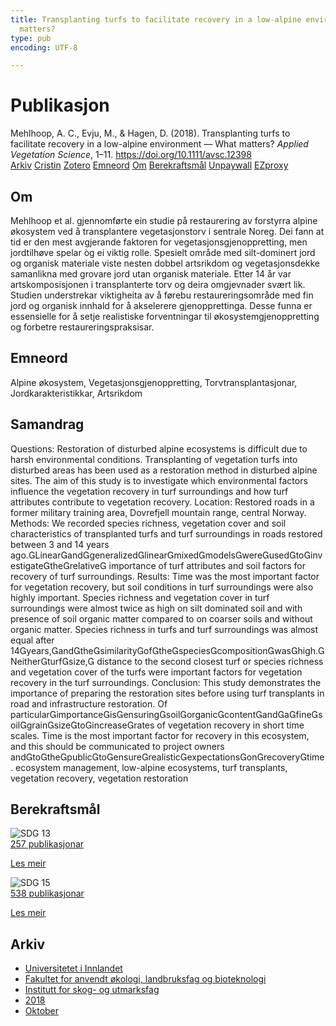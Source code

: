 ```yaml
---
title: Transplanting turfs to facilitate recovery in a low-alpine environment — What
  matters?
type: pub
encoding: UTF-8

---
```

<h1>Publikasjon</h1>
<article id="csl-bib-container-4QRZ4PGR" class="csl-bib-container">
  <div class="csl-bib-body"> <div class="csl-entry">Mehlhoop, A. C., Evju, M., &#38; Hagen, D. (2018). Transplanting turfs to facilitate recovery in a low-alpine environment — What matters? <i>Applied Vegetation Science</i>, 1–11. <a href="https://doi.org/10.1111/avsc.12398">https://doi.org/10.1111/avsc.12398</a></div> </div>
  <div class="csl-bib-buttons">
    <a href="#taxonomy-article-4QRZ4PGR" alt="archive" class="csl-bib-button">Arkiv</a>
    <a href="https://app.cristin.no/results/show.jsf?id=1620533" alt="Cristin" class="csl-bib-button">Cristin</a>
    <a href="http://zotero.org/groups/5881554/items/4QRZ4PGR" alt="Zotero" class="csl-bib-button">Zotero</a>
    <a href="#keywords-article-4QRZ4PGR" alt="keywords" class="csl-bib-button">Emneord</a>
    <a href="#about-article-4QRZ4PGR" alt="about_pub" class="csl-bib-button">Om</a>
    <a href="#sdg-article-4QRZ4PGR" alt="sdg" class="csl-bib-button">Berekraftsmål</a>
    <a href="https://brage.inn.no/inn-xmlui/bitstream/11250/2588472/1/MehlhoopTransplanting%2bApplVegSci2018postprint.pdf" alt="Unpaywall" class="csl-bib-button">Unpaywall</a>
    <a href="https://brage.inn.no/inn-xmlui/bitstream/11250/2588472/1/MehlhoopTransplanting%2bApplVegSci2018postprint.pdf" alt="EZproxy" class="csl-bib-button">EZproxy</a>
  </div>
  <div id="csl-bib-meta-container-4QRZ4PGR"></div>
</article>
<div id="csl-bib-meta-4QRZ4PGR" class="csl-bib-meta">
  <article id="about-article-4QRZ4PGR" class="about_pub-article">
    <h1>Om</h1>
    Mehlhoop et al. gjennomførte ein studie på restaurering av forstyrra alpine økosystem ved å transplantere vegetasjonstorv i sentrale Noreg. Dei fann at tid er den mest avgjerande faktoren for vegetasjonsgjenoppretting, men jordtilhøve spelar òg ei viktig rolle. Spesielt område med silt-dominert jord og organisk materiale viste nesten dobbel artsrikdom og vegetasjonsdekke samanlikna med grovare jord utan organisk materiale. Etter 14 år var artskomposisjonen i transplanterte torv og deira omgjevnader svært lik. Studien understrekar viktigheita av å førebu restaureringsområde med fin jord og organisk innhald for å akselerere gjenopprettinga. Desse funna er essensielle for å setje realistiske forventningar til økosystemgjenoppretting og forbetre restaureringspraksisar.
  </article>
  <article id="keywords-article-4QRZ4PGR" class="keywords-article">
    <h1>Emneord</h1>
    Alpine økosystem, Vegetasjonsgjenoppretting, Torvtransplantasjonar, Jordkarakteristikkar, Artsrikdom
  </article>
  <article id="abstract-article-4QRZ4PGR" class="abstract-article">
    <h1>Samandrag</h1>
    Questions: Restoration of disturbed alpine ecosystems is difficult due to harsh environmental conditions. Transplanting of vegetation turfs into disturbed areas has  
been used as a restoration method in disturbed alpine sites. The aim of this study is to investigate which environmental factors influence the vegetation recovery in turf  
surroundings and how turf attributes contribute to vegetation recovery. 
Location: Restored roads in a former military training area, Dovrefjell mountain range, central Norway. 
Methods: We recorded species richness, vegetation cover and soil characteristics of  
transplanted turfs and turf surroundings in roads restored between 3 and 14 years ago.Linearandgeneralizedlinearmixedmodelswereusedtoinvestigatetherelative 
importance of turf attributes and soil factors for recovery of turf surroundings. 
Results: Time was the most important factor for vegetation recovery, but soil conditions in turf surroundings were also highly important. Species richness and vegetation cover in turf surroundings were almost twice as high on silt dominated soil and  with presence of soil organic matter compared to on coarser soils and without organic matter. Species richness in turfs and turf surroundings was almost equal after 14years,andthesimilarityofthespeciescompositionwashigh.Neitherturfsize, 
distance to the second closest turf or species richness and vegetation cover of the turfs were important factors for vegetation recovery in the turf surroundings. 
Conclusion: This study demonstrates the importance of preparing the restoration  sites before using turf transplants in road and infrastructure restoration. Of particularimportanceisensuringsoilorganiccontentandafinesoilgrainsizetoincreaserates of vegetation recovery in short time scales. Time is the most important factor  for recovery in this ecosystem, and this should be communicated to project owners  
andtothepublictoensurerealisticexpectationsonrecoverytime. 
ecosystem management, low-alpine ecosystems, turf transplants, vegetation recovery,  
vegetation restoration
  </article>
  <article id="sdg-article-4QRZ4PGR" class="sdg-article">
    <h1>Berekraftsmål</h1>
    <div class="sdg-container"><div id="sdg13" class="sdg">
        <img src="{{< params subfolder >}}images/sdg/sdg13_nn.png" class="image" alt="SDG 13">
        <div class="sdg-overlay">
          <a href="{{< params subfolder >}}nn/archive/?sdg=13#archive" class="sdg-publication-count"><span>257</span> publikasjonar</a>
          <p><a href="https://fn.no/om-fn/fns-baerekraftsmaal/stoppe-klimaendringene?lang=nno-NO" class="sdg-read-more">Les meir</a></p>
        </div>
      </div> <div id="sdg15" class="sdg">
        <img src="{{< params subfolder >}}images/sdg/sdg15_nn.png" class="image" alt="SDG 15">
        <div class="sdg-overlay">
          <a href="{{< params subfolder >}}nn/archive/?sdg=15#archive" class="sdg-publication-count"><span>538</span> publikasjonar</a>
          <p><a href="https://fn.no/om-fn/fns-baerekraftsmaal/livet-paa-land?lang=nno-NO" class="sdg-read-more">Les meir</a></p>
        </div>
      </div></div>
  </article>
  <article id="taxonomy-article-4QRZ4PGR" class="taxonomy-article">
    <h1>Arkiv</h1>
    <ul>
      <li><a href="{{< params subfolder >}}nn/archive/?key=3DCRN523">Universitetet i Innlandet</a></li>
      <li><a href="{{< params subfolder >}}nn/archive/?key=T77LXH6D">Fakultet for anvendt økologi, landbruksfag og bioteknologi</a></li>
      <li><a href="{{< params subfolder >}}nn/archive/?key=7TRARPE3">Institutt for skog- og utmarksfag</a></li>
      <li><a href="{{< params subfolder >}}nn/archive/?key=YEV4VALG">2018</a></li>
      <li><a href="{{< params subfolder >}}nn/archive/?key=IWF76GZ5">Oktober</a></li>
    </ul>
  </article>
</div>
